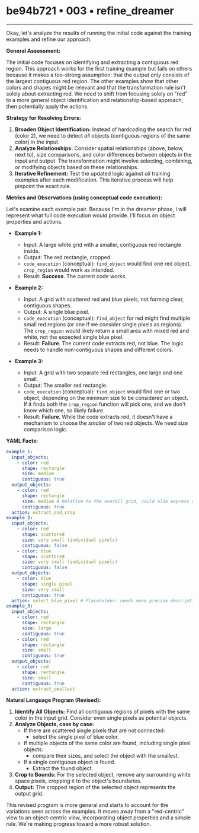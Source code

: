# be94b721 • 003 • refine_dreamer

---
Okay, let's analyze the results of running the initial code against the training examples and refine our approach.

**General Assessment:**

The initial code focuses on identifying and extracting a contiguous red region. This approach works for the first training example but fails on others because it makes a too-strong assumption: that the output *only* consists of the largest contiguous red region. The other examples show that other colors and shapes might be relevant and that the transformation rule isn't solely about extracting red. We need to shift from focusing solely on "red" to a more general object identification and relationship-based approach, then potentially apply the actions.

**Strategy for Resolving Errors:**

1.  **Broaden Object Identification:** Instead of hardcoding the search for red (color 2), we need to detect *all* objects (contiguous regions of the same color) in the input.
2.  **Analyze Relationships:** Consider spatial relationships (above, below, next to), size comparisons, and color differences between objects in the input and output. The transformation might involve selecting, combining, or modifying objects based on these relationships.
3.  **Iterative Refinement:** Test the updated logic against *all* training examples after each modification. This iterative process will help pinpoint the exact rule.

**Metrics and Observations (using conceptual code execution):**

Let's examine each example pair. Because I'm in the dreamer phase, I will represent what full code execution *would* provide. I'll focus on object properties and actions.

*   **Example 1:**
    *   Input: A large white grid with a smaller, contiguous red rectangle inside.
    *   Output: The red rectangle, cropped.
    *   `code_execution` (conceptual): `find_object` would find one red object. `crop_region` would work as intended.
    *   Result: **Success**. The current code works.

*   **Example 2:**
    *   Input: A grid with scattered red and blue pixels, not forming clear, contiguous shapes.
    *   Output: A single blue pixel.
    *   `code_execution` (conceptual): `find_object` for red might find multiple small red regions (or one if we consider single pixels as regions). The `crop_region` would likely return a small area with mixed red and white, not the expected single blue pixel.
    *   Result: **Failure**. The current code extracts red, not blue. The logic needs to handle non-contiguous shapes and different colors.

*   **Example 3:**
    *   Input: A grid with two separate red rectangles, one large and one small.
    *   Output: The smaller red rectangle.
    *   `code_execution` (conceptual): `find_object` would find one or two object, depending on the minimum size to be considered an object. If it finds both the `crop_region` function will pick one, and we don't know which one, so likely failure.
    *   Result: **Failure**. While the code extracts red, it doesn't have a mechanism to choose the *smaller* of two red objects. We need size comparison logic.

**YAML Facts:**

```yaml
example_1:
  input_objects:
    - color: red
      shape: rectangle
      size: medium
      contiguous: true
  output_objects:
    - color: red
      shape: rectangle
      size: medium # Relative to the overall grid, could also express as proportion
      contiguous: true
  action: extract_and_crop
example_2:
  input_objects:
    - color: red
      shape: scattered
      size: very small (individual pixels)
      contiguous: false
    - color: blue
      shape: scattered
      size: very small (individual pixels)
      contiguous: false
  output_objects:
    - color: blue
      shape: single pixel
      size: very small
      contiguous: true
  action: select_blue_pixel # Placeholder; needs more precise description
example_3:
  input_objects:
    - color: red
      shape: rectangle
      size: large
      contiguous: true
    - color: red
      shape: rectangle
      size: small
      contiguous: true
  output_objects:
    - color: red
      shape: rectangle
      size: small
      contiguous: true
  action: extract_smallest
```

**Natural Language Program (Revised):**

1.  **Identify All Objects:** Find all contiguous regions of pixels with the same color in the input grid. Consider even single pixels as potential objects.
2.  **Analyze Objects, case by case:**
    *   If there are scattered single pixels that are not connected:
        * select the single pixel of blue color.
    * If multiple objects of the same color are found, including single pixel objects:
        * compare their sizes, and select the object with the smallest.
    * If a single contiguous object is found.
        * Extract the found object.
3.  **Crop to Bounds:** For the selected object, remove any surrounding white space pixels, cropping it to the object's boundaries.
4.  **Output:** The cropped region of the selected object represents the output grid.

This revised program is more general and starts to account for the variations seen across the examples. It moves away from a "red-centric" view to an object-centric view, incorporating object properties and a simple rule. We're making progress toward a more robust solution.

